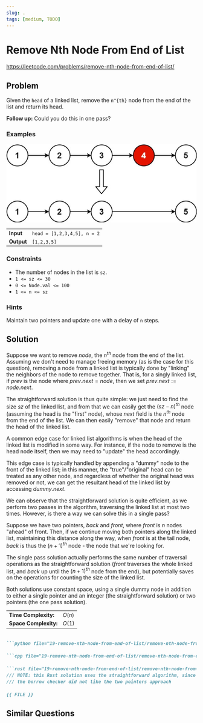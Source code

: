 ```yaml
---
slug: .
tags: [medium, TODO]
---
```


# Remove Nth Node From End of List

<Difficulty m />

https://leetcode.com/problems/remove-nth-node-from-end-of-list/

## Problem

Given the `head` of a linked list, remove the `n^{th}` node from the end of the list and return its head.

**Follow up:** Could you do this in one pass?

### Examples

<Example>

![](./assets/example.jpg)

| | |
:--|:--
**Input**       | `head = [1,2,3,4,5], n = 2`
**Output**      | `[1,2,3,5]`

</Example>

### Constraints

- The number of nodes in the list is `sz`.
- `1 <= sz <= 30`
- `0 <= Node.val <= 100`
- `1 <= n <= sz`

### Hints

<Hint>

Maintain two pointers and update one with a delay of `n` steps.

</Hint>

## Solution

Suppose we want to remove $node$, the $n^{th}$ node from the end of the list. Assuming we don't need to manage freeing memory (as is the case for this question), removing a node from a linked list is typically done by "linking" the neighbors of the node to remove together. That is, for a singly linked list, if $prev$ is the node where $prev.next = node$, then we set $prev.next := node.next$.

The straightforward solution is thus quite simple: we just need to find the size $sz$ of the linked list, and from that we can easily get the $(sz - n)^{th}$ node (assuming the head is the "first" node), whose $next$ field is the $n^{th}$ node from the end of the list. We can then easily "remove" that node and return the head of the linked list.

A common edge case for linked list algorithms is when the head of the linked list is modified in some way. For instance, if the node to remove is the head node itself, then we may need to "update" the head accordingly.

This edge case is typically handled by appending a "dummy" node to the front of the linked list; in this manner, the "true"/"original" head can be treated as any other node, and regardless of whether the original head was removed or not, we can get the resultant head of the linked list by accessing $dummy.next$.

We can observe that the straightforward solution is quite efficient, as we perform two passes in the algorithm, traversing the linked list at most two times. However, is there a way we can solve this in a single pass?

Suppose we have two pointers, $back$ and $front$, where $front$ is $n$ nodes "ahead" of front. Then, if we continue moving both pointers along the linked list, maintaining this distance along the way, when $front$ is at the tail node, $back$ is thus the $(n+1)^{th}$ node - the node that we're looking for.

The single pass solution actually performs the same number of traversal operations as the straightforward solution ($front$ traverses the whole linked list, and $back$ up until the $(n+1)^{th}$ node from the end), but potentially saves on the operations for counting the size of the linked list.

Both solutions use constant space, using a single dummy node in addition to either a single pointer and an integer (the straightforward solution) or two pointers (the one pass solution).

<VAlign>

| | |
:--|:--
**Time Complexity:**    |   $O(n)$
**Space Complexity:**   |   $O(1)$

</VAlign>

```md codetabs

```python file="19-remove-nth-node-from-end-of-list/remove-nth-node-from-end-of-list.py"

```cpp file="19-remove-nth-node-from-end-of-list/remove-nth-node-from-end-of-list.cpp"

```rust file="19-remove-nth-node-from-end-of-list/remove-nth-node-from-end-of-list.rs"
/// NOTE: this Rust solution uses the straightforward algorithm, since
/// the borrow checker did not like the two pointers approach

{{ FILE }}

```

## Similar Questions

<Similar title="Swapping Nodes in a Linked List" m />

<Similar title="Delete N Nodes after M Nodes of a Linked List" e />